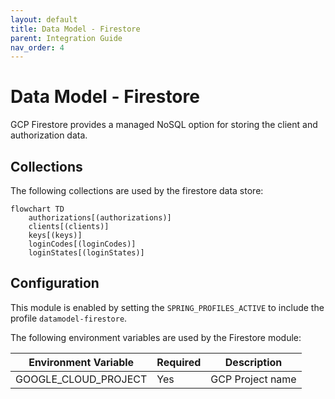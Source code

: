 ```yaml
---
layout: default
title: Data Model - Firestore
parent: Integration Guide
nav_order: 4
---
```


# Data Model - Firestore

GCP Firestore provides a managed NoSQL option for storing the client and authorization data.

## Collections

The following collections are used by the firestore data store:

```mermaid
flowchart TD
    authorizations[(authorizations)]
    clients[(clients)]
    keys[(keys)]
    loginCodes[(loginCodes)]
    loginStates[(loginStates)]
```

## Configuration

This module is enabled by setting the `SPRING_PROFILES_ACTIVE` to include the profile `datamodel-firestore`.

The following environment variables are used by the Firestore module:

| Environment Variable | Required | Description      |
| -------------------- | -------- | ---------------- |
| GOOGLE_CLOUD_PROJECT | Yes      | GCP Project name |
